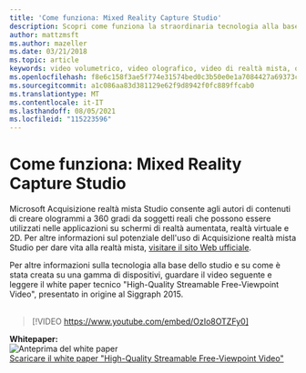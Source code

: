 ```yaml
---
title: 'Come funziona: Mixed Reality Capture Studio'
description: Scopri come funziona la straordinaria tecnologia alla base dell'acquisizione video olografica a 360 gradi di Microsoft.
author: mattzmsft
ms.author: mazeller
ms.date: 03/21/2018
ms.topic: article
keywords: video volumetrico, video olografico, video di realtà mista, ologramma, visore VR di realtà mista, visore VR windows di realtà mista, visore VR di realtà virtuale
ms.openlocfilehash: f8e6c158f3ae5f774e31574bed0c3b50e0e1a7084427a69373c14845d18e72e6
ms.sourcegitcommit: a1c086aa83d381129e62f9d8942f0fc889ffcab0
ms.translationtype: MT
ms.contentlocale: it-IT
ms.lasthandoff: 08/05/2021
ms.locfileid: "115223596"
---
```

# <a name="how-it-works---mixed-reality-capture-studios"></a>Come funziona: Mixed Reality Capture Studio

Microsoft Acquisizione realtà mista Studio consente agli autori di contenuti di creare ologrammi a 360 gradi da soggetti reali che possono essere utilizzati nelle applicazioni su schermi di realtà aumentata, realtà virtuale e 2D. Per altre informazioni sul potenziale dell'uso di Acquisizione realtà mista Studio per dare vita alla realtà mista, [visitare il sito Web ufficiale](https://www.microsoft.com//mixed-reality/capture-studios).

Per altre informazioni sulla tecnologia alla base dello studio e su come è stata creata su una gamma di dispositivi, guardare il video seguente e leggere il white paper tecnico "High-Quality Streamable Free-Viewpoint Video", presentato in origine al Siggraph 2015.
<br>
<br>
>[!VIDEO https://www.youtube.com/embed/OzIo8OTZFy0]


**Whitepaper:**<br>
![Anteprima del white paper](images/siggraph-whitepaper-thumb-200px.png)<br>
[Scaricare il white paper "High-Quality Streamable Free-Viewpoint Video"](images/high-quality-streamable-free-viewpoint-video.pdf)
